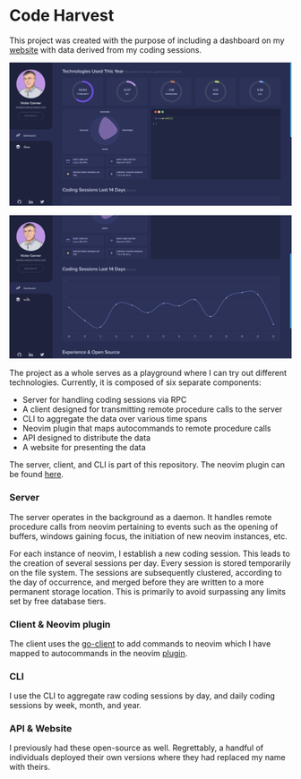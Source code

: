 # Code Harvest
This project was created with the purpose of including a dashboard on my [website][1]
with data derived from my coding sessions.

![Screenshot of website][2]

![Screenshot of website][3]

The project as a whole serves as a playground where I can try out different
technologies. Currently, it is composed of six separate components:

- Server for handling coding sessions via RPC
- A client designed for transmitting remote procedure calls to the server
- CLI to aggregate the data over various time spans
- Neovim plugin that maps autocommands to remote procedure calls
- API designed to distribute the data
- A website for presenting the data

The server, client, and CLI is part of this repository. The neovim plugin can
be found [here][4].

### Server
The server operates in the background as a daemon. It handles remote procedure
calls from neovim pertaining to events such as the opening of buffers,
windows gaining focus, the initiation of new neovim instances, etc.

For each instance of neovim, I establish a new coding session. This leads to
the creation of several sessions per day. Every session is stored temporarily
on the file system. The sessions are subsequently clustered, according to the
day of occurrence, and merged before they are written to a more permanent
storage location. This is primarily to avoid surpassing any limits set by free
database tiers.

### Client & Neovim plugin
The client uses the [go-client][5] to add commands to neovim which I have
mapped to autocommands in the neovim [plugin][4].

### CLI
I use the CLI to aggregate raw coding sessions by day, and daily coding sessions by
week, month, and year.

### API & Website
I previously had these open-source as well. Regrettably, a handful of
individuals deployed their own versions where they had replaced my name with
theirs.

[1]: https://creativecreature.com
[2]: ./screenshots/website1.png
[3]: ./screenshots/website2.png
[4]: https://github.com/creativecreature/vim-code-harvest
[5]: https://github.com/neovim/go-client
